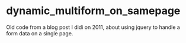 # dynamic_multiform_on_samepage
Old code from a blog post I didi on 2011, about using jquery to handle a form data on a single page.
